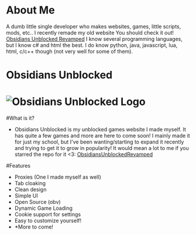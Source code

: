 
# About Me

A dumb little single developer who makes websites, games, little scripts, mods, etc..
I recently remade my old website You should check it out! [Obsidians Unblocked Revamped](https://obsidianig.com)
I know several programming languages, but I know c# and html the best. I do know python, java, javascript, lua, html, c/c++ though (not very well for some of them).

# Obsidians Unblocked
# ![Obsidians Unblocked Logo](https://obsidianig.com/assets/obsidians-unblocked-high-resolution-logo-transparent.png)  

#What is it?
- Obsidians Unblocked is my unblocked games website I made myself. It has quite a few games and more are here to come soon! I mainly made it for just my school, but I've been wanting/starting to expand it recently and trying to get it to grow in popularity! It would mean a lot to me if you starred the repo for it <3: [ObsidiansUnblockedRevamped](https://github.com/Obsidian-ig/ObsidiansUnblockedRevamped)

#Features
- Proxies (One I made myself as well)
- Tab cloaking
- Clean design
- Simple UI
- Open Source (obv)
- Dynamic Game Loading
- Cookie support for settings
- Easy to customize yourself!
- *More to come!
  
